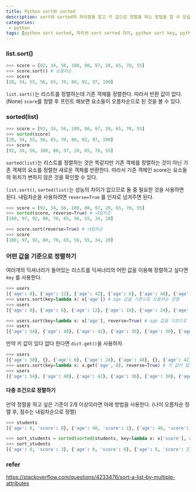 ```yaml
---
title: Python sort와 sorted
description: sort와 sorted의 차이점을 알고 키 값으로 정렬을 하는 방법을 알 수 있습니다.
categories:
 - python
tags: [python sort sorted, 파이썬 sort sorted 차이, python sort key, python sort key two, python 다중 조건 정렬]
---
```


### list.sort()

```python
>>> score = [92, 34, 56, 100, 80, 97, 20, 65, 70, 55]
>>> score.sort() # 오름차순
>>> score
[20, 34, 55, 56, 65, 70, 80, 92, 97, 100]
```

`list.sort()`는 리스트를 정렬하는데 기존 객체를 정렬한다. 따라서 반환 값이 없다.(None) `score`를 정렬 후 프린트 해보면 요소들이 오름차순으로 된 것을 볼 수 있다.

### sorted(list)

```python
>>> score = [92, 34, 56, 100, 80, 97, 20, 65, 70, 55]
>>> sorted(score)
[20, 34, 55, 56, 65, 70, 80, 92, 97, 100]
>>> score
[92, 34, 56, 100, 80, 97, 20, 65, 70, 55]
```

`sorted(list)`는 리스트를 정렬하는 것은 똑같지만 기존 객체를 정렬하는 것이 아닌 기존 객체의 요소를 정렬한 새로운 객체를 반환한다. 따라서 기존 객체인 score는 요소들의 위치가 변하지 않은 것을 확인할 수 있다.

`list.sort()`, `sorted(list)`는 성능의 차이가 없으므로 둘 중 필요한 것을 사용하면 된다. 내림차순을 사용하려면 `reverse=True` 를 인자로 넘겨주면 된다.

```python
>>> score = [92, 34, 56, 100, 80, 97, 20, 65, 70, 55]
>>> sorted(score, reverse=True) # 내림차순
[100, 97, 92, 80, 70, 65, 56, 55, 34, 20]

>>> score.sort(reverse=True) # 내림차순
>>> score
[100, 97, 92, 80, 70, 65, 56, 55, 34, 20]
```

### 어떤 값을 기준으로 정렬하기

여러개의 딕셔너리가 들어있는 리스트를 딕셔너리의 어떤 값을 이용해 정렬하고 싶다면 `key` 를 사용한다.

```python
>>> users
[{'age': 0}, {'age': 12}, {'age': 42}, {'age': 6}, {'age': 48}, {'age': 18}, {'age': 30}, {'age': 54}, {'age': 36}, {'age': 24}]
>>> users.sort(key=lambda x: x['age']) # age 값을 기준으로 오름차순 정렬
>>> users
[{'age': 0}, {'age': 6}, {'age': 12}, {'age': 18}, {'age': 24}, {'age': 30}, {'age': 36}, {'age': 42}, {'age': 48}, {'age': 54}]

>>> users.sort(key=lambda x: x['age'], reverse=True) # age 값을 기준으로 내림차순 정렬
>>> users
[{'age': 54}, {'age': 48}, {'age': 42}, {'age': 36}, {'age': 30}, {'age': 24}, {'age': 18}, {'age': 12}, {'age': 6}, {'age': 0}]

```

만약 키 값이 있다 없다 한다면 `dict.get()`을 사용하자.

```python
>>> users
[{'age': 30}, {}, {'age': 6}, {'age': 24}, {'age': 48}, {}, {'age': 42}, {'age': 54}, {'age': 36}, {'age': 12}, {}, {}, {'age': 18}, {}]
>>> users.sort(key=lambda x: x.get('age', 0), reverse=True) # 키 값이 없으면 0
>>> users
[{'age': 54}, {'age': 48}, {'age': 42}, {'age': 36}, {'age': 30}, {'age': 24}, {'age': 18}, {'age': 12}, {'age': 6}, {}, {}, {}, {}, {}]
```

#### 다중 조건으로 정렬하기

만약 정렬을 하고 싶은 기준이 2개 이상이라면 아래 방법을 사용한다. (나이 오름차순 정렬 후,  점수는 내림차순으로 정렬)

```python
>>> students
[{'age': 0, 'score': 0}, {'age': 48, 'score': 1}, {'age': 40, 'score': 6}, {'age': 24, 'score': 8}, {'age': 16, 'score': 6}, {'age': 48, 'score': 2}, {'age': 64, 'score': 0}, {'age': 0, 'score': 3}, {'age': 56, 'score': 2}, {'age': 72, 'score': 6}, {'age': 72, 'score': 0}, {'age': 24, 'score': 5}, {'age': 8, 'score': 2}, {'age': 32, 'score': 1}, {'age': 16, 'score': 4}, {'age': 56, 'score': 9}, {'age': 32, 'score': 9}, {'age': 8, 'score': 1}, {'age': 40, 'score': 3}, {'age': 64, 'score': 2}]

>>> sort_students = sorted(sorted(students, key=lambda x: x['score'], reverse=True), key=lambda x: x['age'])
>>> sort_students
[{'age': 0, 'score': 3}, {'age': 0, 'score': 0}, {'age': 8, 'score': 2}, {'age': 8, 'score': 1}, {'age': 16, 'score': 6}, {'age': 16, 'score': 4}, {'age': 24, 'score': 8}, {'age': 24, 'score': 5}, {'age': 32, 'score': 9}, {'age': 32, 'score': 1}, {'age': 40, 'score': 6}, {'age': 40, 'score': 3}, {'age': 48, 'score': 2}, {'age': 48, 'score': 1}, {'age': 56, 'score': 9}, {'age': 56, 'score': 2}, {'age': 64, 'score': 2}, {'age': 64, 'score': 0}, {'age': 72, 'score': 6}, {'age': 72, 'score': 0}]

```



### refer

<https://stackoverflow.com/questions/4233476/sort-a-list-by-multiple-attributes>
